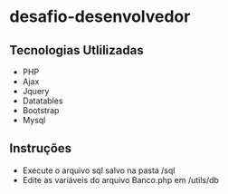 # desafio-desenvolvedor



## Tecnologias Utlilizadas

* PHP
* Ajax 
* Jquery
* Datatables
* Bootstrap
* Mysql


## Instruções

* Execute o arquivo sql salvo na pasta /sql
* Edite as variáveis do arquivo Banco.php em /utils/db
